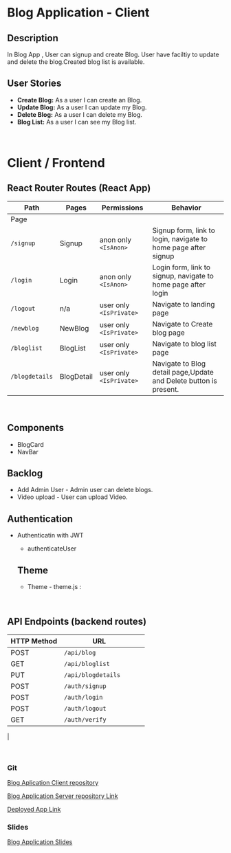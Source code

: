 # Blog Application - Client

## Description

In Blog App , User can signup and create Blog. User have faciltiy to update and delete the blog.Created blog list is available.

## User Stories

-  **Create Blog:** As a user I can create an Blog.
-  **Update Blog:** As a user I can update my Blog.
-  **Delete Blog:** As a user I can delete my Blog.
-  **Blog List:** As a user I can see my Blog list.


<br>

# Client / Frontend

## React Router Routes (React App)
| Path                      | Pages                   | Permissions | Behavior                                                     |
| ------------------------- | --------------------           | ----------- | ------------------------------------------------------------ |
Page                                        |
| `/signup`                 | Signup                     | anon only  `<IsAnon>`    | Signup form, link to login, navigate to home page after signup |
| `/login`                  | Login                      | anon only `<IsAnon>`     | Login form, link to signup, navigate to home page after login  |
| `/logout`                 | n/a                            | user only `<IsPrivate>`  | Navigate to landing page 
| `/newblog`                 | NewBlog                         | user only `<IsPrivate>`  |Navigate to Create blog page 
| `/bloglist`                 | BlogList                         | user only `<IsPrivate>`  |Navigate to blog list page 
| `/blogdetails`                 | BlogDetail                         | user only `<IsPrivate>`  |Navigate to Blog detail page,Update and Delete button is present.
<br>
          
## Components
- BlogCard
- NavBar

## Backlog

- Add Admin User - Admin user can delete blogs.
- Video upload - User can upload Video.


## Authentication

- Authenticatin with JWT
  - authenticateUser

  ## Theme
    - Theme - theme.js : 
  
<br>


## API Endpoints (backend routes)

| HTTP Method | URL                         |              |
| ----------- | --------------------------- | ---------------------------- 
| POST         | `/api/blog    `           |
| GET         | `/api/bloglist    `           |      |          
| PUT         | `/api/blogdetails    `           |                       
| POST        | `/auth/signup`                | 
| POST        | `/auth/login`                 | 
| POST        | `/auth/logout`                | 
| GET        | `/auth/verify`                | 
| 


<br>


### Git

[Blog Aplication Client repository](https://github.com/avnisharma23/BlogAppClient)

[Blog Application Server repository Link](https://github.com/avnisharma23/BlogAppServer)

[Deployed App Link](https://avni-blog-app.netlify.app/)

### Slides

[Blog Application Slides](https://docs.google.com/presentation/d/1aXnO0uhiK3YvWUEyb6X4wClaK42vBWT2SaLctu8Arpg/edit#slide=id.p)